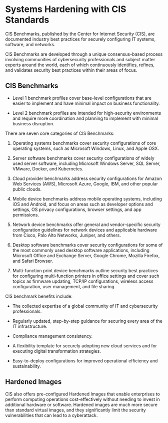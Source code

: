 # Systems Hardening with CIS Standards

CIS Benchmarks, published by the Center for Internet Security (CIS), are documented industry best practices for securely configuring IT systems, software, and networks.

CIS Benchmarks are developed through a unique consensus-based process involving communities of cybersecurity professionals and subject matter experts around the world, each of which continuously identifies, refines, and validates security best practices within their areas of focus.

## CIS Benchmarks

- Level 1 benchmark profiles cover base-level configurations that are easier to implement and have minimal impact on business functionality. 

- Level 2 benchmark profiles are intended for high-security environments and require more coordination and planning to implement with minimal business disruption.

There are seven core categories of CIS Benchmarks:

1. Operating systems benchmarks cover security configurations of core operating systems, such as Microsoft Windows, Linux, and Apple OSX.

2. Server software benchmarks cover security configurations of widely used server software, including Microsoft Windows Server, SQL Server, VMware, Docker, and Kubernetes. 

3. Cloud provider benchmarks address security configurations for Amazon Web Services (AWS), Microsoft Azure, Google, IBM, and other popular public clouds.

4. Mobile device benchmarks address mobile operating systems, including iOS and Android, and focus on areas such as developer options and settings, OS privacy configurations, browser settings, and app permissions.

5. Network device benchmarks offer general and vendor-specific security configuration guidelines for network devices and applicable hardware from Cisco, Palo Alto Networks, Juniper, and others.

6. Desktop software benchmarks cover security configurations for some of the most commonly used desktop software applications, including Microsoft Office and Exchange Server, Google Chrome, Mozilla Firefox, and Safari Browser.

7. Multi-function print device benchmarks outline security best practices for configuring multi-function printers in office settings and cover such topics as firmware updating, TCP/IP configurations, wireless access configuration, user management, and file sharing.

CIS benchmark benefits include:

- The collected expertise of a global community of IT and cybersecurity professionals.

- Regularly updated, step-by-step guidance for securing every area of the IT infrastructure.

- Compliance management consistency.

- A flexibility template for securely adopting new cloud services and for executing digital transformation strategies.

- Easy-to-deploy configurations for improved operational efficiency and sustainability.

## Hardened Images

CIS also offers pre-configured Hardened Images that enable enterprises to perform computing operations cost-effectively without needing to invest in additional hardware or software. Hardened images are much more secure than standard virtual images, and they significantly limit the security vulnerabilities that can lead to a cyberattack.

